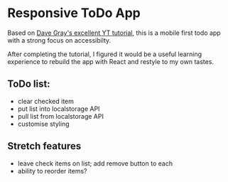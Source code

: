 # Responsive ToDo App

Based on [Dave Gray's excellent YT tutorial](https://youtu.be/y51Cv4wnsPw), this is a mobile first todo app with a strong focus on accessibilty.

After completing the tutorial, I figured it would be a useful learning experience to rebuild the app with React and restyle to my own tastes.

## ToDo list:

- clear checked item
- put list into localstorage API
- pull list from localstorage API
- customise styling

## Stretch features

- leave check items on list; add remove button to each
- ability to reorder items?
